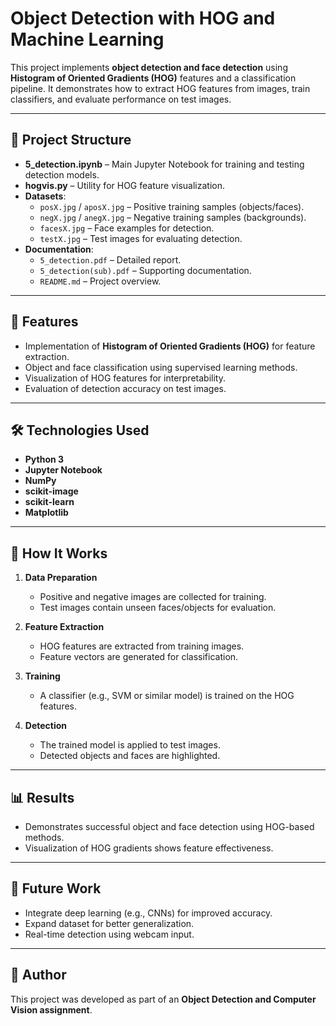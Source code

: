 # Object Detection with HOG and Machine Learning

This project implements **object detection and face detection** using **Histogram of Oriented Gradients (HOG)** features and a classification pipeline. It demonstrates how to extract HOG features from images, train classifiers, and evaluate performance on test images.

---

## 📂 Project Structure

- **5_detection.ipynb** – Main Jupyter Notebook for training and testing detection models.
- **hogvis.py** – Utility for HOG feature visualization.
- **Datasets**:
  - `posX.jpg` / `aposX.jpg` – Positive training samples (objects/faces).
  - `negX.jpg` / `anegX.jpg` – Negative training samples (backgrounds).
  - `facesX.jpg` – Face examples for detection.
  - `testX.jpg` – Test images for evaluating detection.
- **Documentation**:
  - `5_detection.pdf` – Detailed report.
  - `5_detection(sub).pdf` – Supporting documentation.
  - `README.md` – Project overview.

---

## 🚀 Features

- Implementation of **Histogram of Oriented Gradients (HOG)** for feature extraction.
- Object and face classification using supervised learning methods.
- Visualization of HOG features for interpretability.
- Evaluation of detection accuracy on test images.

---

## 🛠️ Technologies Used

- **Python 3**
- **Jupyter Notebook**
- **NumPy**
- **scikit-image**
- **scikit-learn**
- **Matplotlib**

---

## 📖 How It Works

1. **Data Preparation**  
   - Positive and negative images are collected for training.  
   - Test images contain unseen faces/objects for evaluation.  

2. **Feature Extraction**  
   - HOG features are extracted from training images.  
   - Feature vectors are generated for classification.  

3. **Training**  
   - A classifier (e.g., SVM or similar model) is trained on the HOG features.  

4. **Detection**  
   - The trained model is applied to test images.  
   - Detected objects and faces are highlighted.

---

## 📊 Results

- Demonstrates successful object and face detection using HOG-based methods.
- Visualization of HOG gradients shows feature effectiveness.

---

## 📌 Future Work

- Integrate deep learning (e.g., CNNs) for improved accuracy.
- Expand dataset for better generalization.
- Real-time detection using webcam input.

---

## 👤 Author

This project was developed as part of an **Object Detection and Computer Vision assignment**.  
